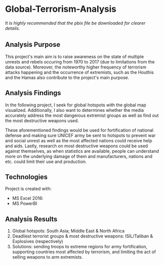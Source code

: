 
# Global-Terrorism-Analysis

###### It is highly recommended that the pbix file be downloaded for clearer details.

## Analysis Purpose
This project's main aim is to raise awareness on the state of multiple unrests and rebels occuring from 1970 to 2017 (due to limitations from the data source). Moreover, the noteworthy higher frequency of terrorism attacks happening and the occurrence of extremists, such as the Houthis and the Hamas also contribute to the project's main purpose.

## Analysis Findings
In the following project, I seek for global hotspots with the global map visualized. Additionally, I also want to determines whether the media accurately address the most dangerous extremist groups as well as find out the most destructive weapons used. 

These aforementioned findings would be used for fortification of national defense and making sure UNICEF army be sent to hotspots to prevent war and social unrest as well as the most affected nations could receive help and aids. Lastly, research on most destructive weapons could be used against themselves, as when statistics are available, people can understand more on the underlying damage of them and manufacturers, nations and etc. could limit their use and production.

## Technologies
Project is created with:
* MS Excel 2016:
* MS PowerBI 

## Analysis Results

1. Global hotspots: South Asia; Middle East & North Africa
2. Deadliest terrorist groups & most destructive weapons: ISIL/Taliban & Explosives (respectively)
3. Solutions: sending troops to extreme regions for army fortification, supporting countries most affected by terrorism, and limiting the act of selling weapons to arm extremists.



